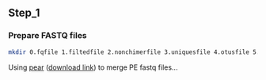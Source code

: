 ## Step_1

### Prepare FASTQ files

```bash
mkdir 0.fqfile 1.filtedfile 2.nonchimerfile 3.uniquesfile 4.otusfile 5.otutabfile 6.taxfile
```

Using [pear](https://www.h-its.org/downloads/pear-academic/) ([download link](https://github.com/Grelot/bioinfo_singularity_recipes/raw/master/packages/pear-0.9.11-linux-x86_64.tar.gz)) to merge PE fastq files...  

